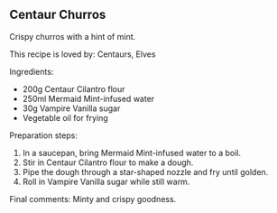 ## Centaur Churros

Crispy churros with a hint of mint.

This recipe is loved by: Centaurs, Elves

Ingredients:

* 200g Centaur Cilantro flour
* 250ml Mermaid Mint-infused water
* 30g Vampire Vanilla sugar
* Vegetable oil for frying

Preparation steps:

1. In a saucepan, bring Mermaid Mint-infused water to a boil.
2. Stir in Centaur Cilantro flour to make a dough.
3. Pipe the dough through a star-shaped nozzle and fry until golden.
4. Roll in Vampire Vanilla sugar while still warm.

Final comments: Minty and crispy goodness.

